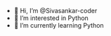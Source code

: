 - 👋 Hi, I’m @Sivasankar-coder
- 👀 I’m interested in Python 
- 🌱 I’m currently learning Python


<!---
Sivasankar-coder/Sivasankar-coder is a ✨ special ✨ repository because its `README.md` (this file) appears on your GitHub profile.
You can click the Preview link to take a look at your changes.
--->
